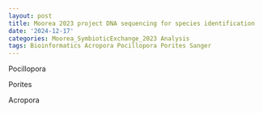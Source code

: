 ```yaml
---
layout: post
title: Moorea 2023 project DNA sequencing for species identification
date: '2024-12-17'
categories: Moorea_SymbioticExchange_2023 Analysis
tags: Bioinformatics Acropora Pocillopora Porites Sanger
---
```


Pocillopora 

Porites 

Acropora 